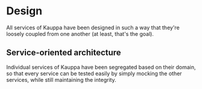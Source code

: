 # Design

All services of Kauppa have been designed in such a way that they're loosely coupled from one another (at least, that's the goal).

## Service-oriented architecture

Individual services of Kauppa have been segregated based on their domain, so that every service can be tested easily by simply mocking the other services, while still maintaining the integrity.
